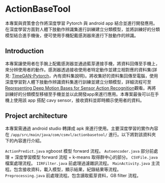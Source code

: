 # ActionBaseTool

本專案與資策會合作將深度學習 Pytorch 與 android app 結合並進行開發應用。在深度學習方面對人體下肢動作辨識集進行訓練建立分類模型，並將訓練好的分類模型結合進手機後，便可使用手機配戴感測器來進行下肢動作的辨識。

## Introduction

本專案讓使用者在手腕上配戴感測器並通過藍芽連接手機，將資料回傳至手機上，來分辨使用者的動作。感測器透過接收使用者特定動作並建立相對應的資料集(詳見: [TimeGAN-Pytorch](https://github.com/kent1201/TimeGAN-Pytorch)，內有資料集說明)。將收集好的資料集回傳至電腦，使用深度學習對人體下肢動作辨識資料集進行訓練並建立分類模型，詳細流程可至 [Representing Deep Motion Bases for Sensor Action Recognition](https://hdl.handle.net/11296/726654)觀看。再將訓練好的分類模型移植至手機並並以此開發app來進行應用。本專案最後可以在手機上使用該 app 搭配 cavy sensor，接收資料並即時顯示使用者的資料。

## Project architecture

本專案需通過 android studio 轉譯成 apk 來進行使用。主要深度學習的實作內容在 `/app/src/main/java/com/csmvl/actionbasetool/` 進行。以下將對該資料夾下的內容進行介紹。

`ActionPredict.java` xgboost 模型 forward 流程。
`Autoencoder.java` 部分前處理 + 深度學習模型 forward 流程 + k-means 取得群中心的部分。 
`CSVFile.java` 檔案處理流程。
`IIRFilter.java` 前處理過濾雜訊流程。
`MainActivity.java` 主流程。包含接收資料，載入模型，顯示結果，紀錄結果等流程。
`Preprocessing.java` 前處理流程。包含讀取藍芽資料，GB filter 流程。

